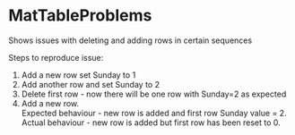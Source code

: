 # MatTableProblems
Shows issues with deleting and adding rows in certain sequences

Steps to reproduce issue:
1) Add a new row set Sunday to 1
2) Add another row and set Sunday to 2
3) Delete first row - now there will be one row with Sunday=2 as expected
4) Add a new row.  
Expected behaviour - new row is added and first row Sunday value = 2.
Actual behaviour - new row is added but first row has been reset to 0.
